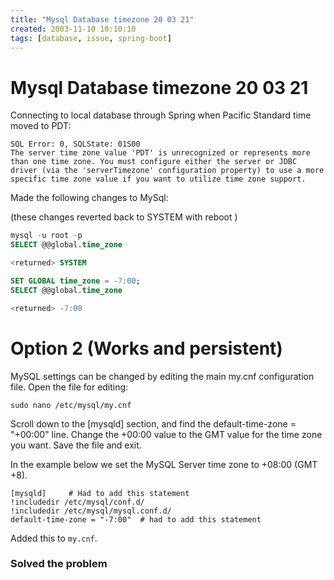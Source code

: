 ```yaml
---
title: "Mysql Database timezone 20 03 21"
created: 2003-11-10 10:10:10
tags: [database, issue, spring-boot]
---
```


# Mysql Database timezone 20 03 21

Connecting to local database through Spring when Pacific Standard time moved to PDT:

```log
SQL Error: 0, SQLState: 01S00
The server time zone value 'PDT' is unrecognized or represents more than one time zone. You must configure either the server or JDBC driver (via the 'serverTimezone' configuration property) to use a more specific time zone value if you want to utilize time zone support.
```

Made the following changes to MySql:

(these changes reverted back to SYSTEM with reboot
)

```sql
mysql -u root -p
SELECT @@global.time_zone

<returned> SYSTEM

SET GLOBAL time_zone = -7:00;
SELECT @@global.time_zone

<returned> -7:00
```

# Option 2 (Works and persistent)

MySQL settings can be changed by editing the main my.cnf configuration file. Open the file for editing:

```bsh
sudo nano /etc/mysql/my.cnf
```

Scroll down to the [mysqld] section, and find the default-time-zone = "+00:00" line. Change the +00:00 value to the GMT value for the time zone you want. Save the file and exit.

In the example below we set the MySQL Server time zone to +08:00 (GMT +8).

```bsh
[mysqld]     # Had to add this statement
!includedir /etc/mysql/conf.d/
!includedir /etc/mysql/mysql.conf.d/
default-time-zone = "-7:00"  # had to add this statement
```

Added this to `my.cnf`.

### Solved the problem
